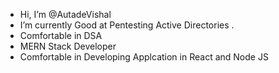 -  Hi, I’m @AutadeVishal
-  I’m currently Good at Pentesting Active Directories .
-  Comfortable in DSA
-  MERN Stack Developer
-  Comfortable in Developing Applcation in React and Node JS
